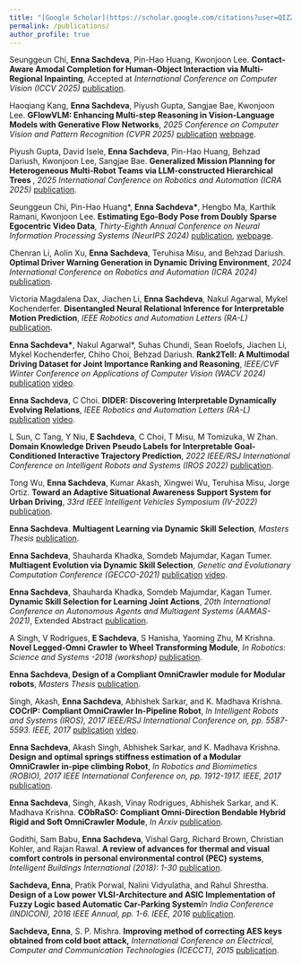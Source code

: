 ```yaml
---
title: "[Google Scholar](https://scholar.google.com/citations?user=QIZZA0oAAAAJ&hl=en&oi=ao)"
permalink: /publications/
author_profile: true
---
```

Seunggeun Chi, <b>Enna Sachdeva</b>, Pin-Hao Huang, Kwonjoon Lee. <b> Contact-Aware Amodal Completion for Human-Object Interaction via Multi-Regional Inpainting</b>, Accepted at <i>International Conference on Computer Vision (ICCV 2025)</i> [publication](https://arxiv.org/abs/2508.00427).

Haoqiang Kang, <b>Enna Sachdeva</b>, Piyush Gupta, Sangjae Bae, Kwonjoon Lee. <b> GFlowVLM: Enhancing Multi-step Reasoning in Vision-Language Models with Generative Flow Networks</b>, <i>2025 Conference on Computer Vision and Pattern Recognition (CVPR 2025)</i> [publication](https://arxiv.org/pdf/2503.06514) [webpage](https://mk322.github.io/gflowvlm/).

Piyush Gupta, David Isele, <b>Enna Sachdeva</b>, Pin-Hao Huang, Behzad Dariush, Kwonjoon Lee, Sangjae Bae. <b> Generalized Mission Planning for Heterogeneous Multi-Robot Teams via LLM-constructed Hierarchical Trees </b>, <i>2025 International Conference on Robotics and Automation (ICRA 2025)</i> [publication](https://arxiv.org/pdf/2501.16539).

Seunggeun Chi, Pin-Hao Huang*, <b>Enna Sachdeva*</b>, Hengbo Ma, Karthik Ramani, Kwonjoon Lee. <b> Estimating Ego-Body Pose from Doubly Sparse Egocentric Video Data</b>, <i>Thirty-Eighth Annual Conference on Neural Information Processing Systems (NeurIPS 2024)</i> [publication](https://neurips.cc/virtual/2024/poster/95535), [webpage](https://sgchi.github.io/dsposer/).

Chenran Li, Aolin Xu, <b>Enna Sachdeva</b>, Teruhisa Misu, and Behzad Dariush. <b> Optimal Driver Warning Generation in Dynamic Driving Environment</b>, <i>2024 International Conference on Robotics and Automation (ICRA 2024)</i> [publication](https://ieeexplore.ieee.org/document/10611250).

Victoria Magdalena Dax, Jiachen Li, <b>Enna Sachdeva</b>, Nakul Agarwal, Mykel Kochenderfer. <b> Disentangled Neural Relational Inference for Interpretable Motion Prediction</b>, <i>IEEE Robotics and Automation Letters (RA-L)</i> [publication](https://arxiv.org/pdf/2401.03599).

<b>Enna Sachdeva\*</b>, Nakul Agarwal\*, Suhas Chundi, Sean Roelofs, Jiachen Li, Mykel Kochenderfer, Chiho Choi, Behzad Dariush. <b> Rank2Tell: A Multimodal Driving Dataset for Joint Importance Ranking and Reasoning</b>, <i>IEEE/CVF Winter Conference on Applications of Computer Vision (WACV 2024)</i> [publication](https://arxiv.org/abs/2309.06597) [video](https://www.youtube.com/watch?v=a0MX3llh7bk&t=17s).

<b>Enna Sachdeva</b>, C Choi. <b> DIDER: Discovering Interpretable Dynamically Evolving Relations</b>, <i>IEEE Robotics and Automation Letters (RA-L)</i> [publication](https://ieeexplore.ieee.org/document/9894686) [video](https://www.youtube.com/watch?v=tq-yprh-AGY&t=2s).

L Sun, C Tang, Y Niu, <b>E Sachdeva</b>, C Choi, T Misu, M Tomizuka, W Zhan. <b>Domain Knowledge Driven Pseudo Labels for Interpretable Goal-Conditioned Interactive Trajectory Prediction</b>, <i>2022 IEEE/RSJ International Conference on Intelligent Robots and Systems (IROS 2022)</i> [publication](https://arxiv.org/pdf/2203.15112.pdf).

Tong Wu, <b>Enna Sachdeva</b>, Kumar Akash, Xingwei Wu, Teruhisa Misu, Jorge Ortiz. <b>Toward an Adaptive Situational Awareness Support System for Urban Driving</b>, <i>33rd IEEE Intelligent Vehicles Symposium (IV-2022)</i> [publication](https://ieeexplore.ieee.org/abstract/document/9827205).

<b>Enna Sachdeva</b>. <b> Multiagent Learning via Dynamic Skill Selection</b>, <i>Masters Thesis</i> [publication](https://ir.library.oregonstate.edu/downloads/gq67jz60h?locale=en).

<b>Enna Sachdeva</b>, Shauharda Khadka, Somdeb Majumdar, Kagan Tumer.<b> Multiagent Evolution via Dynamic Skill Selection</b>, <i> Genetic and Evolutionary Computation Conference (GECCO-2021)</i> [publication](https://dl.acm.org/doi/10.1145/3449639.3459387) [video](https://www.youtube.com/watch?v=0JOnadsTUCU).

<b>Enna Sachdeva</b>, Shauharda Khadka, Somdeb Majumdar, Kagan Tumer.<b> Dynamic Skill Selection for Learning Joint Actions</b>, <i>20th International Conference on Autonomous Agents and Multiagent Systems (AAMAS-2021)</i>, Extended Abstract [publication](http://www.ifaamas.org/Proceedings/aamas2021/pdfs/p1637.pdf).

A Singh, V Rodrigues, <b>E Sachdeva</b>, S Hanisha, Yaoming Zhu, M Krishna.<b> Novel Legged-Omni Crawler to Wheel Transforming Module</b>, <i>In Robotics: Science and Systems -2018 (workshop)</i> [publication](https://arxiv.org/pdf/1806.00765.pdf).

<b>Enna Sachdeva</b>,<b> Design of a Compliant OmniCrawler module for Modular robots</b>, <i>Masters Thesis</i> [publication](https://www.google.com/url?sa=t&rct=j&q=&esrc=s&source=web&cd=&cad=rja&uact=8&ved=2ahUKEwi_puvLqNLuAhUFrp4KHTg-BwAQFjAAegQIAxAC&url=http%3A%2F%2Fweb2py.iiit.ac.in%2Fresearch_centres%2Fpublications%2Fdownload%2Fmastersthesis.pdf.8500de55f6080e24.6d61696e2e706466.pdf&usg=AOvVaw124iKWYTP-f_KY_OKCL4V4).

Singh, Akash, <b>Enna Sachdeva</b>, Abhishek Sarkar, and K. Madhava Krishna. <b>COCrIP: Compliant OmniCrawler In-Pipeline Robot</b>, <i> In Intelligent Robots and Systems (IROS), 2017 IEEE/RSJ International Conference on, pp. 5587-5593. IEEE, 2017</i> [publication](https://ieeexplore.ieee.org/document/8206446) [video](https://www.youtube.com/watch?v=g_E3RcsDHyo).

<b>Enna Sachdeva</b>, Akash Singh, Abhishek Sarkar, and K. Madhava Krishna. <b>Design and optimal springs stiffness estimation of a Modular OmniCrawler in-pipe climbing Robot</b>,<i> In Robotics and Biomimetics (ROBIO), 2017 IEEE International Conference on, pp. 1912-1917. IEEE, 2017</i> [publication](https://ieeexplore.ieee.org/document/8324698).

<b>Enna Sachdeva</b>, Singh, Akash, Vinay Rodrigues, Abhishek Sarkar, and K. Madhava Krishna. <b>CObRaSO: Compliant Omni-Direction Bendable Hybrid Rigid and Soft OmniCrawler Module</b>, <i>In Arxiv</i> [publication](https://arxiv.org/abs/1709.10452).

Godithi, Sam Babu, <b>Enna Sachdeva</b>, Vishal Garg, Richard Brown, Christian Kohler, and Rajan Rawal. <b>A review of advances for thermal and visual comfort controls in personal environmental control (PEC) systems</b>, 
<i>Intelligent Buildings International (2018): 1-30</i> [publication](https://www.tandfonline.com/doi/abs/10.1080/17508975.2018.1543179).

<b>Sachdeva, Enna</b>, Pratik Porwal, Nalini Vidyulatha, and Rahul Shrestha. <b>Design of a Low power VLSI-Architecture and ASIC Implementation of Fuzzy Logic based Automatic Car-Parking System</b><i>In India Conference (INDICON), 2016 IEEE Annual, pp. 1-6. IEEE, 2016</i> [publication](https://ieeexplore.ieee.org/document/7839149).

<b>Sachdeva, Enna</b>, S. P. Mishra. <b>Improving method of correcting AES keys obtained from cold boot attack,</b> <i>International Conference on Electrical, Computer and Communication Technologies (ICECCT), 2015</i> [publication](https://ieeexplore.ieee.org/document/7226024).





